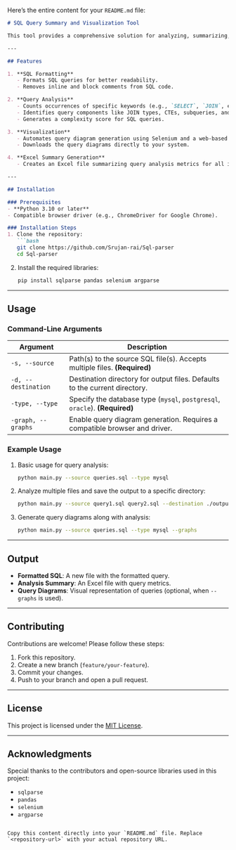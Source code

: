 Here’s the entire content for your `README.md` file:

```markdown
# SQL Query Summary and Visualization Tool

This tool provides a comprehensive solution for analyzing, summarizing, and visualizing SQL queries. It calculates query complexity, formats SQL code, generates summaries, and creates query diagrams using Selenium.

---

## Features

1. **SQL Formatting**
   - Formats SQL queries for better readability.
   - Removes inline and block comments from SQL code.

2. **Query Analysis**
   - Counts occurrences of specific keywords (e.g., `SELECT`, `JOIN`, etc.).
   - Identifies query components like JOIN types, CTEs, subqueries, and nesting levels.
   - Generates a complexity score for SQL queries.

3. **Visualization**
   - Automates query diagram generation using Selenium and a web-based visualization tool.
   - Downloads the query diagrams directly to your system.

4. **Excel Summary Generation**
   - Creates an Excel file summarizing query analysis metrics for all input files.

---

## Installation

### Prerequisites
- **Python 3.10 or later**  
- Compatible browser driver (e.g., ChromeDriver for Google Chrome).  

### Installation Steps
1. Clone the repository:
   ```bash
   git clone https://github.com/Srujan-rai/Sql-parser
   cd Sql-parser
   ```
2. Install the required libraries:
   ```bash
   pip install sqlparse pandas selenium argparse
   ```

---

## Usage

### Command-Line Arguments

| Argument           | Description                                                                                     |
|--------------------|-------------------------------------------------------------------------------------------------|
| `-s, --source`     | Path(s) to the source SQL file(s). Accepts multiple files. **(Required)**                       |
| `-d, --destination`| Destination directory for output files. Defaults to the current directory.                      |
| `-type, --type`    | Specify the database type (`mysql`, `postgresql`, `oracle`). **(Required)**                     |
| `-graph, --graphs` | Enable query diagram generation. Requires a compatible browser and driver.                      |

### Example Usage
1. Basic usage for query analysis:
   ```bash
   python main.py --source queries.sql --type mysql
   ```

2. Analyze multiple files and save the output to a specific directory:
   ```bash
   python main.py --source query1.sql query2.sql --destination ./output --type postgresql
   ```

3. Generate query diagrams along with analysis:
   ```bash
   python main.py --source queries.sql --type mysql --graphs
   ```

---

## Output
- **Formatted SQL**: A new file with the formatted query.
- **Analysis Summary**: An Excel file with query metrics.
- **Query Diagrams**: Visual representation of queries (optional, when `--graphs` is used).

---

## Contributing
Contributions are welcome! Please follow these steps:
1. Fork this repository.
2. Create a new branch (`feature/your-feature`).
3. Commit your changes.
4. Push to your branch and open a pull request.

---

## License
This project is licensed under the [MIT License](LICENSE).

---

## Acknowledgments
Special thanks to the contributors and open-source libraries used in this project:
- `sqlparse`
- `pandas`
- `selenium`
- `argparse`
```

Copy this content directly into your `README.md` file. Replace `<repository-url>` with your actual repository URL.
